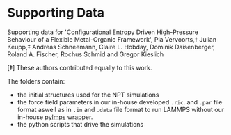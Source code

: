 # Supporting Data

Supporting data for 'Configurational Entropy Driven High-Pressure Behaviour of a Flexible Metal-Organic Framework', Pia Vervoorts,‡ Julian Keupp,‡ Andreas Schneemann, Claire L. Hobday, Dominik Daisenberger, Roland A. Fischer, Rochus Schmid and Gregor Kieslich

[‡] These authors contributed equally to this work.

The folders contain:
* the initial structures used for the NPT simulations
* the force field parameters in our in-house developed `.ric`. and `.par` file format aswell as in `.in` and `.data` file format to run LAMMPS without our in-house [pylmps](https://github.com/MOFplus/pylmps) wrapper. 
* the python scripts that drive the simulations

